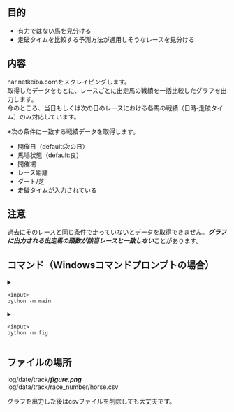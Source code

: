 ## 目的
- 有力ではない馬を見分ける
- 走破タイムを比較する予測方法が通用しそうなレースを見分ける
## 内容
nar.netkeiba.coｍをスクレイピングします。  
取得したデータをもとに、レースごとに出走馬の戦績を一括比較したグラフを出力します。  
今のところ、当日もしくは次の日のレースにおける各馬の戦績（日時‐走破タイム）のみ対応しています。
  
※次の条件に一致する戦績データを取得します。
- 開催日（default:次の日）    
- 馬場状態（default:良）  
- 開催場  
- レース距離  
- ダート/芝  
- 走破タイムが入力されている  

## 注意
過去にそのレースと同じ条件で走っていないとデータを取得できません。***グラフに出力される出走馬の頭数が該当レースと一致しない***ことがあります。  

## コマンド（Windowsコマンドプロンプトの場合）
<details>
<summary>

```
<input>
python -m main
```

</summary>

```
<output>
[Default:tomorrow, 1key:today]
```  
| 分析したい日 | 入力の長さ |
|:-|-:|
| 明日 | 0 |
| 今日 | 1 |

明日のグラフを作成したいときは何も入力しないでエンターキーを押します。今日のグラフなら、aでもkでもよいのでひとつキーを入力してエンターキーを押します。
</details>

<details>
<summary>

```
<input>
python -m fig
```
</summary>
  
```
<output>
[Default:tomorrow, 1key:today]
```
| 分析したい日 | 入力の長さ |
|:-|-:|
| 明日 | 0 |
| 今日 | 1 |

明日のグラフを作成したいときは何も入力しないでエンターキーを押します。今日のグラフなら、aでもkでもよいのでひとつキーを入力してエンターキーを押します。
</details>
  
## ファイルの場所  
log/date/track/***figure.png***  
log/data/track/race_number/horse.csv  
  
グラフを出力した後はcsvファイルを削除しても大丈夫です。
